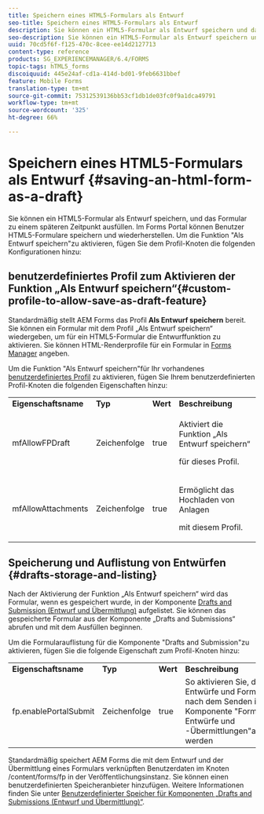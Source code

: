 ```yaml
---
title: Speichern eines HTML5-Formulars als Entwurf
seo-title: Speichern eines HTML5-Formulars als Entwurf
description: Sie können ein HTML5-Formular als Entwurf speichern und das Formular zu einem späteren Zeitpunkt ausfüllen.
seo-description: Sie können ein HTML5-Formular als Entwurf speichern und das Formular zu einem späteren Zeitpunkt ausfüllen.
uuid: 70cd5f6f-f125-470c-8cee-ee14d2127713
content-type: reference
products: SG_EXPERIENCEMANAGER/6.4/FORMS
topic-tags: hTML5_forms
discoiquuid: 445e24af-cd1a-414d-bd01-9feb6631bbef
feature: Mobile Forms
translation-type: tm+mt
source-git-commit: 75312539136bb53cf1db1de03fc0f9a1dca49791
workflow-type: tm+mt
source-wordcount: '325'
ht-degree: 66%

---
```



# Speichern eines HTML5-Formulars als Entwurf {#saving-an-html-form-as-a-draft}

Sie können ein HTML5-Formular als Entwurf speichern, und das Formular zu einem späteren Zeitpunkt ausfüllen. Im Forms Portal können Benutzer HTML5-Formulare speichern und wiederherstellen. Um die Funktion &quot;Als Entwurf speichern&quot;zu aktivieren, fügen Sie dem Profil-Knoten die folgenden Konfigurationen hinzu:

## benutzerdefiniertes Profil zum Aktivieren der Funktion „Als Entwurf speichern“{#custom-profile-to-allow-save-as-draft-feature}

Standardmäßig stellt AEM Forms das Profil **Als Entwurf speichern** bereit. Sie können ein Formular mit dem Profil „Als Entwurf speichern“ wiedergeben, um für ein HTML5-Formular die Entwurffunktion zu aktivieren. Sie können HTML-Renderprofile für ein Formular in [Forms Manager](/help/forms/using/introduction-managing-forms.md) angeben.

Um die Funktion &quot;Als Entwurf speichern&quot;für Ihr vorhandenes [benutzerdefiniertes Profil](/help/forms/using/custom-profile.md) zu aktivieren, fügen Sie Ihrem benutzerdefinierten Profil-Knoten die folgenden Eigenschaften hinzu:

<table> 
 <tbody> 
  <tr> 
   <td><strong>Eigenschaftsname</strong></td> 
   <td><strong>Typ</strong></td> 
   <td><strong>Wert</strong></td> 
   <td><strong>Beschreibung</strong></td> 
  </tr> 
  <tr> 
   <td>mfAllowFPDraft</td> 
   <td>Zeichenfolge</td> 
   <td>true</td> 
   <td><p>Aktiviert die Funktion „Als Entwurf speichern“</p> <p>für dieses Profil.</p> </td> 
  </tr> 
  <tr> 
   <td>mfAllowAttachments</td> 
   <td>Zeichenfolge</td> 
   <td>true</td> 
   <td><p>Ermöglicht das Hochladen von Anlagen</p> <p>mit diesem Profil.</p> </td> 
  </tr> 
 </tbody> 
</table>

## Speicherung und Auflistung von Entwürfen {#drafts-storage-and-listing}

Nach der Aktivierung der Funktion „Als Entwurf speichern“ wird das Formular, wenn es gespeichert wurde, in der Komponente [Drafts and Submission (Entwurf und Übermittlung)](/help/forms/using/draft-submission-component.md) aufgelistet. Sie können das gespeicherte Formular aus der Komponente „Drafts and Submissions“ abrufen und mit dem Ausfüllen beginnen.

Um die Formularauflistung für die Komponente &quot;Drafts and Submission&quot;zu aktivieren, fügen Sie die folgende Eigenschaft zum Profil-Knoten hinzu:

<table> 
 <tbody> 
  <tr> 
   <td><strong>Eigenschaftsname</strong></td> 
   <td><strong>Typ</strong></td> 
   <td><strong>Wert</strong></td> 
   <td><strong>Beschreibung</strong></td> 
  </tr> 
  <tr> 
   <td>fp.enablePortalSubmit</td> 
   <td>Zeichenfolge</td> 
   <td>true</td> 
   <td>So aktivieren Sie, dass Entwürfe und Formulare nach dem Senden in der Komponente "Forms Portal-Entwürfe und -Übermittlungen"aufgelistet werden<br /></td> 
  </tr> 
 </tbody> 
</table>

Standardmäßig speichert AEM Forms die mit dem Entwurf und der Übermittlung eines Formulars verknüpften Benutzerdaten im Knoten /content/forms/fp in der Veröffentlichungsinstanz. Sie können einen benutzerdefinierten Speicheranbieter hinzufügen. Weitere Informationen finden Sie unter [Benutzerdefinierter Speicher für Komponenten „Drafts and Submissions (Entwurf und Übermittlung)“](/help/forms/using/adding-custom-storage-provider-forms.md).
